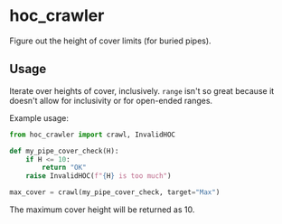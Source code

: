 # hoc_crawler
Figure out the height of cover limits (for buried pipes).

## Usage
Iterate over heights of cover, inclusively. `range` isn't so great because it doesn't allow for inclusivity or for 
open-ended ranges.

Example usage:

```python
from hoc_crawler import crawl, InvalidHOC

def my_pipe_cover_check(H):
    if H <= 10:
        return "OK"
    raise InvalidHOC(f"{H} is too much")

max_cover = crawl(my_pipe_cover_check, target="Max")
```

The maximum cover height will be returned as 10.
